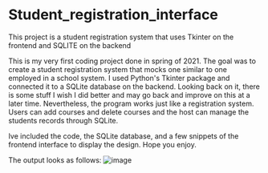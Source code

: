 # Student_registration_interface
This project is a student registration system that uses Tkinter on the frontend and SQLITE on the backend

This is my very first coding project done in spring of 2021. 
The goal was to create a student registration system that mocks one similar to one employed in a school system. I used Python's Tkinter package and connected
it to a SQLite database on the backend. Looking back on it, there is some stuff I wish I did better and may go back and improve on this at a later time. Nevertheless,
the program works just like a registration system. Users can add courses and delete courses and the host can manage the students records through SQLite. 

Ive included the code, the SQLite database, and a few snippets of the frontend interface to display the design. Hope you enjoy.


The output looks as follows:
![image](https://github.com/dgray4224/Student_registration_interface/assets/121121172/dd3c5440-d13b-44fd-8ac1-616cadf142ab)
